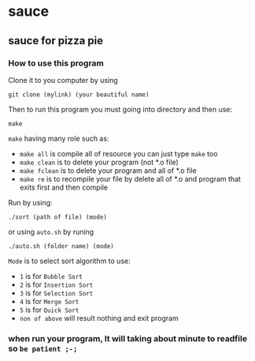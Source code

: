 # sauce
## sauce for pizza pie
### How to use this program
Clone it to you computer by using
```
git clone (mylink) (your beautiful name)
```
Then to run this program you must going into directory and then use:
```
make
```
`make` having many role such as:
* `make all` is compile all of resource you can just type `make` too
* `make clean` is to delete your program (not *.o file)
* `make fclean` is to delete your program and all of *.o file
* `make re` is to recompile your file by delete all of *.o and program that exits first and then compile

Run by using:
```
./sort (path of file) (mode)
```

or using `auto.sh` by runing
```
./auto.sh (folder name) (mode)
```

`Mode` is to select sort algorithm to use:
* `1` is for `Bubble Sort`
* `2` is for `Insertion Sort`
* `3` is for `Selection Sort`
* `4` is for `Merge Sort`
* `5` is for `Quick Sort`
* `non of above` will result nothing and exit program

### when run your program, It will taking about minute to readfile so `be patient ;-;`
